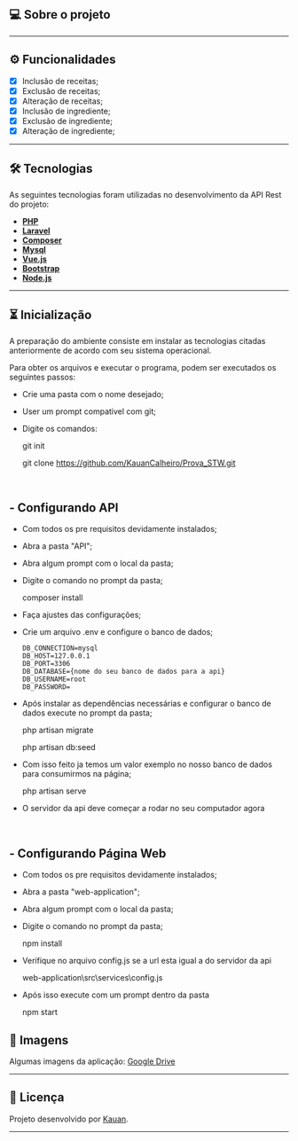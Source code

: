 ## 💻 Sobre o projeto

---

## ⚙️ Funcionalidades

- [x] Inclusão de receitas;
- [x] Exclusão de receitas;
- [x] Alteração de receitas;
- [x] Inclusão de ingrediente;
- [x] Exclusão de ingrediente;
- [x] Alteração de ingrediente;

---

## 🛠 Tecnologias

As seguintes tecnologias foram utilizadas no desenvolvimento da API Rest do projeto:

- **[PHP](https://www.php.net)**
- **[Laravel](https://laravel.com)**
- **[Composer](https://getcomposer.org)**
- **[Mysql](https://www.mysql.com)**
- **[Vue.js](https://vuejs.org)**
- **[Bootstrap](https://getbootstrap.com)**
- **[Node.js](https://nodejs.org/en)**

---

## ⏳ Inicialização

A preparação do ambiente consiste em instalar as tecnologias citadas anteriormente de acordo com seu sistema operacional.

Para obter os arquivos e executar o programa, podem ser executados os seguintes passos:
<br/>
- Crie uma pasta com o nome desejado;

- User um prompt compativel com git;

- Digite os comandos:


    git init

    git clone https://github.com/KauanCalheiro/Prova_STW.git

<br/>

## - Configurando API

- Com todos os pre requisitos devidamente instalados;

- Abra a pasta "API";

- Abra algum prompt com o local da pasta;

- Digite o comando no prompt da pasta;

        
    composer install

- Faça ajustes das configurações;
- Crie um arquivo .env e configure o banco de dados;

      DB_CONNECTION=mysql
      DB_HOST=127.0.0.1
      DB_PORT=3306
      DB_DATABASE={nome do seu banco de dados para a api}
      DB_USERNAME=root
      DB_PASSWORD=

- Após instalar as dependências necessárias e configurar o banco de dados execute no prompt da pasta;


    php artisan migrate
    
    php artisan db:seed


- Com isso feito ja temos um valor exemplo no nosso banco de dados para consumirmos na página;


    php artisan serve


- O servidor da api deve começar a rodar no seu computador agora

<br/>

## - Configurando Página Web

- Com todos os pre requisitos devidamente instalados;

- Abra a pasta "web-application";

- Abra algum prompt com o local da pasta;

- Digite o comando no prompt da pasta;


    npm install


- Verifique no arquivo config.js se a url esta igual a do servidor da api


    web-application\src\services\config.js
    

- Após isso execute com um prompt dentro da pasta


    npm start


## 🎨 Imagens

Algumas imagens da aplicação: <a href="https://drive.google.com/drive/folders/1JYL6MQ36Z93as9prPcrGqQxeVepB60c7?usp=drive_link">Google Drive</a>

---

## 📝 Licença

Projeto desenvolvido por [Kauan](https://kauancalheiro.github.io/Curriculo/index.html).

---
